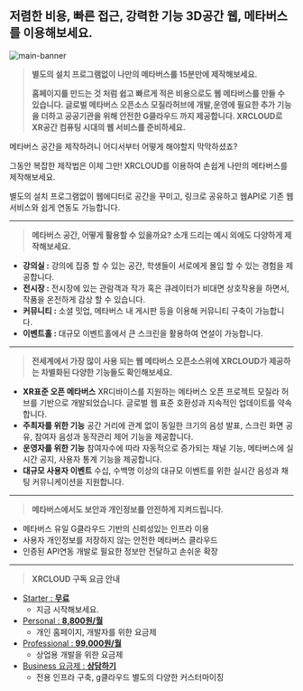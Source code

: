 ## 저렴한 비용, 빠른 접근, 강력한 기능 3D공간 웹, 메타버스를 이용해보세요.

![main-banner](/assets/imagesimages/logo_og2.png)

> **별도의 설치 프로그램없이 나만의 메타버스를 15분만에 제작해보세요.**
>
> **홈페이지를 만드는 것 처럼 쉽고 빠르게 적은 비용으로도 웹 메타버스를 만들 수 있습니다.
> 글로벌 메타버스 오픈소스 모질라허브에 개발,운영에 필요한 추가 기능을 더하고
> 공공기관을 위해 안전한 G클라우드 까지 제공합니다. XRCLOUD로 XR공간 컴퓨팅 시대의 웹 서비스를 준비하세요.**

메타버스 공간을 제작하려니 어디서부터 어떻게 해야할지 막막하셨죠?

그동안 복잡한 제작법은 이제 그만! XRCLOUD를 이용하여 손쉽게 나만의 메타버스를 제작해보세요.

별도의 설치 프로그램없이 웹에디터로 공간을 꾸미고, 링크로 공유하고 웹API로 기존 웹 서비스와 쉽게 연동도 가능합니다.

---

> **메타버스 공간, 어떻게 활용할 수 있을까요? 소개 드리는 예시 외에도 다양하게 제작해보세요.**

-   **강의실 :** 강의에 집중 할 수 있는 공간, 학생들이 서로에게 몰입 할 수 있는 경험을 제공합니다.
-   **전시장 :** 전시장에 있는 관람객과 작가 혹은 큐레이터가 비대면 상호작용을 하면서, 작품을 온전하게 감상 할 수 있습니다.
-   **커뮤니티 :** 소셜 밋업, 메타버스 내 게시판 등을 이용해 커뮤니티 구축이 가능합니다.
-   **이벤트홀 :** 대규모 이벤트홀에서 큰 스크린을 활용하여 연설이 가능합니다.

---

> **전세계에서 가장 많이 사용 되는 웹 메타버스 오픈소스위에 XRCLOUD가 제공하는 차별화된 다양한 기능들도 확인해보세요.**

-   **XR표준 오픈 메타버스**
    XR디바이스를 지원하는 메타버스 오픈 프로젝트 모질라 허브를 기반으로 개발되었습니다.
    글로벌 웹 표준 호환성과 지속적인 업데이트를 약속합니다.
-   **주최자를 위한 기능**
    공간 거리에 관계 없이 동일한 크기의 음성 발표, 스크린 화면 공유, 참여자 음성과 동작관리 제어 기능을 제공합니다.
-   **운영자를 위한 기능**
    참여자수에 따라 자동적으로 증가되는 채널 기능, 메타버스에 실시간 공지, 사용자 통계 기능을 제공합니다.
-   **대규모 사용자 이벤트**
    수십, 수백명 이상의 대규모 이벤트를 위한 실시간 음성과 채팅 커뮤니케이션을 지원합니다.

---

> **메타버스에서도 보안과 개인정보를 안전하게 지켜드립니다.**

-   메타버스 유일 G클라우드 기반의 신뢰성있는 인프라 이용
-   사용자 개인정보를 저장하지 않는 안전한 메타버스 클라우드
-   인증된 API연동 개발로 필요한 정보만 전달하고 손쉬운 확장

---

> **XRCLOUD 구독 요금 안내**

-   [Starter : **무료**](https://xrcloud.app/price-plan)
    -   지금 시작해보세요.
-   [Personal : **8,800원/월**](https://xrcloud.app/price-plan)
    -   개인 홈페이지, 개발자를 위한 요금제
-   [Professional : **99,000원/월**](https://xrcloud.app/price-plan)
    -   상업용 개발을 위한 요금제
-   [Business 요금제 : **상담하기**](https://xrcloud.app/price-plan)
    -   전용 인프라 구축, g클라우드 별도의 다양한 커스터마이징
